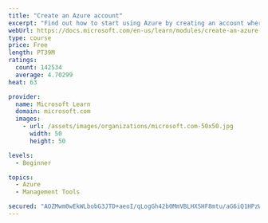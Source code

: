 ```yaml
---
title: "Create an Azure account"
excerpt: "Find out how to start using Azure by creating an account where you’ll see services and personal settings for identity, billing, and preferences."
webUrl: https://docs.microsoft.com/en-us/learn/modules/create-an-azure-account/
type: course
price: Free
length: PT39M
ratings:
  count: 142534
  average: 4.70299
heat: 63

provider:
  name: Microsoft Learn
  domain: microsoft.com
  images:
    - url: /assets/images/organizations/microsoft.com-50x50.jpg
      width: 50
      height: 50

levels:
  - Beginner

topics:
  - Azure
  - Management Tools

secured: "AOZMwm0wEkWLbobG3JTD+aeoI/qLogGh42b0MmVBLHXSHF8mtu/aG6iQ1HPzW/xrl15uduj2Rzq7uqqtRIlsJ4a73aEwY34eAmejwL07/Db1CLUGwnHr9LZZP/E0sHj8NAPQpLfmJuepsUQLlBNd5X480ESTAHMdRSzKy/adm+juVbqNTC/OhHcOIdJMYO4gC15qmpY0e0PQL/K7DMmxS5EJlA19gH4REspOpon/T+n5serSrctxcpVw763lR5z7lU+PxsMnTWJAJsTMgz5jypV1/4NQj1oVEPrXjPwyIS5rhqEIe0GtRPEFYHjeoUNPSGrhbr58vUbESWPx6N+qjkPcUlyHvwJi7Y89Mc1myl+o/F4btubU2jCEefI+0ncyPkpzVdfYRpLlfuMLOVA9eV+Y72IN+ryBDXdEbzFNZ2OkTrXDuyPTYgLaICgxXUmY;uyvF96ya8Ul6u7iz2QxBhQ=="
---
```


